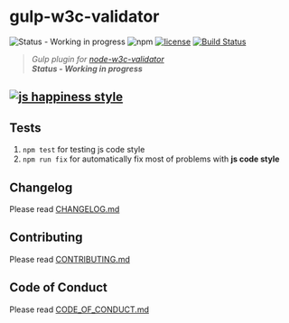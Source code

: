# gulp-w3c-validator

![Status - Working in progress](https://img.shields.io/badge/Status-WIP-red.svg)
![npm](https://img.shields.io/badge/node-6.3.1-yellow.svg)
[![license](https://img.shields.io/badge/License-MIT-blue.svg)](https://github.com/dutchenkoOleg/node-w3c-validator/blob/master/LICENSE)
[![Build Status](https://travis-ci.org/dutchenkoOleg/gulp-w3c-validator.svg?branch=master)](https://travis-ci.org/dutchenkoOleg/gulp-w3c-validator)

> _Gulp plugin for [node-w3c-validator](https://www.npmjs.com/package/node-w3c-validator)_   
> _**Status - Working in progress**_

[![js happiness style](https://cdn.rawgit.com/JedWatson/happiness/master/badge.svg)](https://github.com/JedWatson/happiness)
---

## Tests

1. `npm test` for testing js code style
1. `npm run fix` for automatically fix most of problems with **js code style** 

## Changelog

Please read [CHANGELOG.md](https://github.com/dutchenkoOleg/gulp-w3c-validator/blob/master/CHANGELOG.md)

## Contributing

Please read [CONTRIBUTING.md](https://github.com/dutchenkoOleg/gulp-w3c-validator/blob/master/CONTRIBUTING.md)

## Code of Conduct

Please read [CODE_OF_CONDUCT.md](https://github.com/dutchenkoOleg/gulp-w3c-validator/blob/master/CODE_OF_CONDUCT.md)
